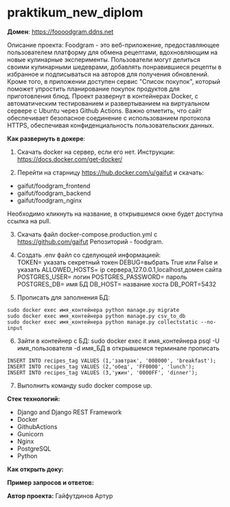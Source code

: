 # praktikum_new_diplom

**Домен**:
https://foooodgram.ddns.net

Описание проекта:
Foodgram - это веб-приложение, предоставляющее пользователем платформу для обмена рецептами, вдохновляющим на новые кулинарные эксперименты. Пользователи могут делиться своими кулинарными шедеврами, добавлять понравившиеся рецепты в избранное и подписываться на авторов для получения обновлений. Кроме того, в приложении доступен сервис "Список покупок", который поможет упростить планирование покупок продуктов для приготовления блюд. Проект развернут в контейнерах Docker, с автоматическим тестированием и развертыванием на виртуальном сервере с Ubuntu через Github Actions. Важно отметить, что сайт обеспечивает безопасное соединение с использованием протокола HTTPS, обеспечивая конфиденциальность пользовательских данных.

**Как развернуть в докере**:
1. Скачать docker на сервер, если его нет. Инструкции: https://docs.docker.com/get-docker/

2. Перейти на старницу https://hub.docker.com/u/gaifut и скачать:
- gaifut/foodgram_frontend
- gaifut/foodgram_backend
- gaifut/foodgram_nginx

Необходимо кликнуть на название, в открывшемся окне будет доступна ссылка на pull.

3. Скачать файл docker-compose.production.yml c https://github.com/gaifut
Репозиторий - foodgram.

4. Создать .env файл со сделующей информацией:                                                       
TOKEN= указать секретный токен 
DEBUG=выбрать True или False и указать
ALLOWED_HOSTS= ip сервера,127.0.0.1,localhost,домен сайта
POSTGRES_USER= логин
POSTGRES_PASSWORD= пароль
POSTGRES_DB= имя БД
DB_HOST= название хоста
DB_PORT=5432

5. Прописать для заполнения БД:
```
sudo docker exec имя_контейнера python manage.py migrate
sudo docker exec имя_контейнера python manage.py csv_to_db
sudo docker exec имя_контейнера python manage.py collectstatic --no-input
```

6. Зайти в контейнер с БД:
sudo docker exec it имя_контейнера psql -U имя_пользователя -d имя_БД
в открывшемся терминале прописать
```
INSERT INTO recipes_tag VALUES (1,'завтрак', '008000', 'breakfast');
INSERT INTO recipes_tag VALUES (2,'обед', 'FF0000', 'lunch');
INSERT INTO recipes_tag VALUES (3,'ужин', '0000FF', 'dinner');
```

7. Выполнить команду sudo docker compose up.

**Стек технологий:**
- Django and Django REST Framework
- Docker
- GithubActions
- Gunicorn
- Nginx
- PostgreSQL
- Python

**Как открыть доку:**


**Пример запросов и ответов:**


**Автор проекта:**
Гайфутдинов Артур